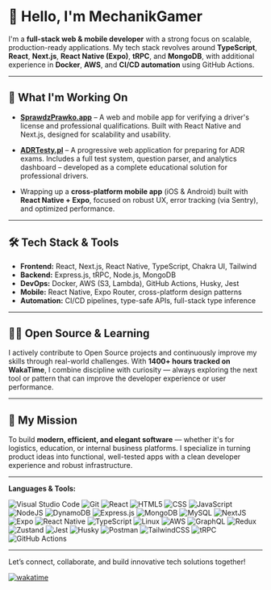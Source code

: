# 👋 Hello, I'm MechanikGamer

I'm a **full-stack web & mobile developer** with a strong focus on scalable, production-ready applications. My tech stack revolves around **TypeScript**, **React**, **Next.js**, **React Native (Expo)**, **tRPC**, and **MongoDB**, with additional experience in **Docker**, **AWS**, and **CI/CD automation** using GitHub Actions.

---

## 🚀 What I'm Working On

- **[SprawdzPrawko.app](https://www.sprawdzprawko.app)** – A web and mobile app for verifying a driver's license and professional qualifications. Built with React Native and Next.js, designed for scalability and usability.
- **[ADRTesty.pl](https://www.adrtesty.pl)** – A progressive web application for preparing for ADR exams. Includes a full test system, question parser, and analytics dashboard – developed as a complete educational solution for professional drivers.

- Wrapping up a **cross-platform mobile app** (iOS & Android) built with **React Native + Expo**, focused on robust UX, error tracking (via Sentry), and optimized performance.

---

## 🛠️ Tech Stack & Tools

- **Frontend:** React, Next.js, React Native, TypeScript, Chakra UI, Tailwind
- **Backend:** Express.js, tRPC, Node.js, MongoDB
- **DevOps:** Docker, AWS (S3, Lambda), GitHub Actions, Husky, Jest
- **Mobile:** React Native, Expo Router, cross-platform design patterns
- **Automation:** CI/CD pipelines, type-safe APIs, full-stack type inference

---

## 👨‍💻 Open Source & Learning

I actively contribute to Open Source projects and continuously improve my skills through real-world challenges. With **1400+ hours tracked on WakaTime**, I combine discipline with curiosity — always exploring the next tool or pattern that can improve the developer experience or user performance.

---

## 🎯 My Mission

To build **modern, efficient, and elegant software** — whether it's for logistics, education, or internal business platforms. I specialize in turning product ideas into functional, well-tested apps with a clean developer experience and robust infrastructure.

---

**Languages & Tools:**

![Visual Studio Code](https://img.shields.io/badge/Visual_Studio_Code-007ACC?style=flat-square&logo=visual-studio-code&logoColor=white)
![Git](https://img.shields.io/badge/Git-F05032?style=flat-square&logo=git&logoColor=white)
![React](https://img.shields.io/badge/React-20232A?style=flat-square&logo=react&logoColor=61DAFB)
![HTML5](https://img.shields.io/badge/HTML5-E34F26?style=flat-square&logo=html5&logoColor=white)
![CSS](https://img.shields.io/badge/CSS3-1572B6?style=flat-square&logo=css3&logoColor=white)
![JavaScript](https://img.shields.io/badge/JavaScript-F7DF1E?style=flat-square&logo=javascript&logoColor=black)
![NodeJS](https://img.shields.io/badge/Node.js-43853D?style=flat-square&logo=node.js&logoColor=white)
![DynamoDB](https://img.shields.io/badge/DynamoDB-4053D6?style=flat-square&logo=amazon-dynamodb&logoColor=white)
![Express.js](https://img.shields.io/badge/Express.js-404D59?style=flat-square&logo=express&logoColor=white)
![MongoDB](https://img.shields.io/badge/MongoDB-47A248?style=flat-square&logo=mongodb&logoColor=white)
![MySQL](https://img.shields.io/badge/MySQL-4479A1?style=flat-square&logo=mysql&logoColor=white)
![NextJS](https://img.shields.io/badge/Next_JS-black?style=flat-square&logo=next.js&logoColor=white)
![Expo](https://img.shields.io/badge/Expo-1B1F23?style=flat-square&logo=expo&logoColor=white)
![React Native](https://img.shields.io/badge/React_Native-20232A?style=flat-square&logo=react&logoColor=61DAFB)
![TypeScript](https://img.shields.io/badge/TypeScript-007ACC?style=flat-square&logo=typescript&logoColor=white)
![Linux](https://img.shields.io/badge/Linux-FCC624?style=flat-square&logo=linux&logoColor=black)
![AWS](https://img.shields.io/badge/AWS-232F3E?style=flat-square&logo=amazon-aws&logoColor=white)
![GraphQL](https://img.shields.io/badge/GraphQL-E10098?style=flat-square&logo=graphql&logoColor=white)
![Redux](https://img.shields.io/badge/Redux-764ABC?style=flat-square&logo=redux&logoColor=white)
![Zustand](https://img.shields.io/badge/Zustand-000000?style=flat-square&logo=react&logoColor=white)
![Jest](https://img.shields.io/badge/Jest-C21325?style=flat-square&logo=jest&logoColor=white)
![Husky](https://img.shields.io/badge/Husky-000000?style=flat-square&logo=husky&logoColor=white)
![Postman](https://img.shields.io/badge/Postman-FF6C37?style=flat-square&logo=postman&logoColor=white)
![TailwindCSS](https://img.shields.io/badge/Tailwind_CSS-38B2AC?style=flat-square&logo=tailwind-css&logoColor=white)
![tRPC](https://img.shields.io/badge/tRPC-2596be?style=flat-square&logo=trpc&logoColor=white)
![GitHub Actions](https://img.shields.io/badge/GitHub_Actions-2088FF?style=flat-square&logo=github-actions&logoColor=white)

---

Let’s connect, collaborate, and build innovative tech solutions together!

[![wakatime](https://wakatime.com/badge/user/018ba917-106c-4f6c-a1cd-005762e0399a.svg)](https://wakatime.com/@018ba917-106c-4f6c-a1cd-005762e0399a)
